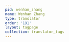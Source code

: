 ```yaml
---
pid: wenhan_zhang
name: Wenhan Zhang
type: translator
order: '191'
layout: tagpage
collection: translator_tags
---
```

